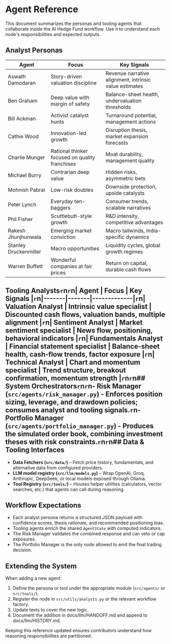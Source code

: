 ﻿# Agent Reference

This document summarizes the personas and tooling agents that collaborate inside the AI Hedge Fund workflow. Use it to understand each node's responsibilities and expected outputs.

## Analyst Personas

| Agent | Focus | Key Signals |
|-------|-------|-------------|
| Aswath Damodaran | Story-driven valuation discipline | Revenue narrative alignment, intrinsic value estimates |
| Ben Graham | Deep value with margin of safety | Balance-sheet health, undervaluation thresholds |
| Bill Ackman | Activist catalyst hunts | Turnaround potential, management actions |
| Cathie Wood | Innovation-led growth | Disruption thesis, market expansion forecasts |
| Charlie Munger | Rational thinker focused on quality franchises | Moat durability, management quality |
| Michael Burry | Contrarian deep value | Hidden risks, asymmetric bets |
| Mohnish Pabrai | Low-risk doubles | Downside protection, upside catalysts |
| Peter Lynch | Everyday ten-baggers | Consumer trends, scalable narratives |
| Phil Fisher | Scuttlebutt-style growth | R&D intensity, competitive advantages |
| Rakesh Jhunjhunwala | Emerging market conviction | Macro tailwinds, India-specific dynamics |
| Stanley Druckenmiller | Macro opportunities | Liquidity cycles, global growth regimes |
| Warren Buffett | Wonderful companies at fair prices | Return on capital, durable cash flows |

## Tooling Analysts`r`n`r`n| Agent | Focus | Key Signals |`r`n|-------|-------|-------------|`r`n| Valuation Analyst | Intrinsic value specialist | Discounted cash flows, valuation bands, multiple alignment |`r`n| Sentiment Analyst | Market sentiment specialist | News flow, positioning, behavioral indicators |`r`n| Fundamentals Analyst | Financial statement specialist | Balance-sheet health, cash-flow trends, factor exposure |`r`n| Technical Analyst | Chart and momentum specialist | Trend structure, breakout confirmation, momentum strength |`r`n`r`n## System Orchestrators`r`n`r`n- **Risk Manager (`src/agents/risk_manager.py`)** - Enforces position sizing, leverage, and drawdown policies; consumes analyst and tooling signals.`r`n- **Portfolio Manager (`src/agents/portfolio_manager.py`)** - Produces the simulated order book, combining investment theses with risk constraints.`r`n`r`n## Data & Tooling Interfaces

- **Data Fetchers (`src/data/`)** – Fetch price history, fundamentals, and alternative data from configured providers.
- **LLM model registry (`src/llm/models.py`)** – Wrap OpenAI, Groq, Anthropic, DeepSeek, or local models exposed through Ollama.
- **Tool Registry (`src/tools/`)** – Houses helper utilities (calculators, vector searches, etc.) that agents can call during reasoning.

## Workflow Expectations

- Each analyst persona returns a structured JSON payload with confidence scores, thesis rationale, and recommended positioning bias.
- Tooling agents enrich the shared `AgentState` with computed indicators.
- The Risk Manager validates the combined response and can veto or cap exposures.
- The Portfolio Manager is the only node allowed to emit the final trading decision.

## Extending the System

When adding a new agent:

1. Define the persona or tool under the appropriate module (`src/agents/` or `src/tools/`).
2. Register the node in `src/utils/analysts.py` or the relevant workflow factory.
3. Update tests to cover the new logic.
4. Document the addition in docs/llm/HANDOFF.md and append to docs/llm/HISTORY.md.

Keeping this reference updated ensures contributors understand how reasoning responsibilities are partitioned.







